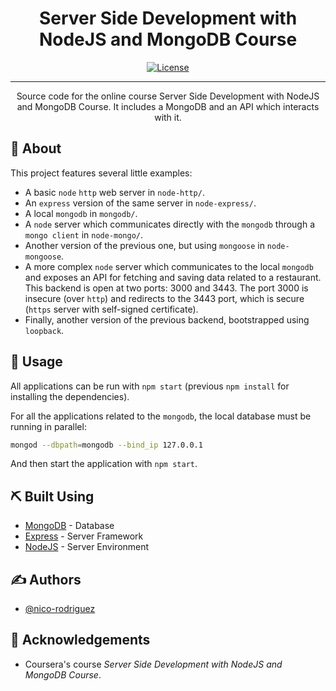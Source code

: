 <h1 align="center">Server Side Development with NodeJS and MongoDB Course</h1>

<div align="center">

[![License](https://img.shields.io/badge/license-GPL--3-blue)](/LICENSE)

</div>

---

<p align="center"> Source code for the online course Server Side Development with NodeJS and MongoDB Course. It includes a MongoDB and an API which interacts with it.
    <br> 
</p>

## 🧐 About <a name = "about"></a>

This project features several little examples:

- A basic `node` `http` web server in `node-http/`.
- An `express` version of the same server in `node-express/`.
- A local `mongodb` in `mongodb/`.
- A `node` server which communicates directly with the `mongodb` through a `mongo client` in `node-mongo/`.
- Another version of the previous one, but using `mongoose` in `node-mongoose`.
- A more complex `node` server which communicates to the local `mongodb` and exposes an API for fetching and saving data related to a restaurant. This backend is open at two ports: 3000 and 3443. The port 3000 is insecure (over `http`) and redirects to the 3443 port, which is secure (`https` server with self-signed certificate).
- Finally, another version of the previous backend, bootstrapped using `loopback`.

## 🎈 Usage <a name="usage"></a>

All applications can be run with `npm start` (previous `npm install` for installing the dependencies).

For all the applications related to the `mongodb`, the local database must be running in parallel:

```bash
mongod --dbpath=mongodb --bind_ip 127.0.0.1
```

And then start the application with `npm start`.

## ⛏️ Built Using <a name = "built_using"></a>

- [MongoDB](https://www.mongodb.com/) - Database
- [Express](https://expressjs.com/) - Server Framework
- [NodeJS](https://nodejs.org/en/) - Server Environment

## ✍️ Authors <a name = "authors"></a>

- [@nico-rodriguez](https://github.com/nico-rodriguez)

## 🎉 Acknowledgements <a name = "acknowledgement"></a>

- Coursera's course *Server Side Development with NodeJS and MongoDB Course*.
